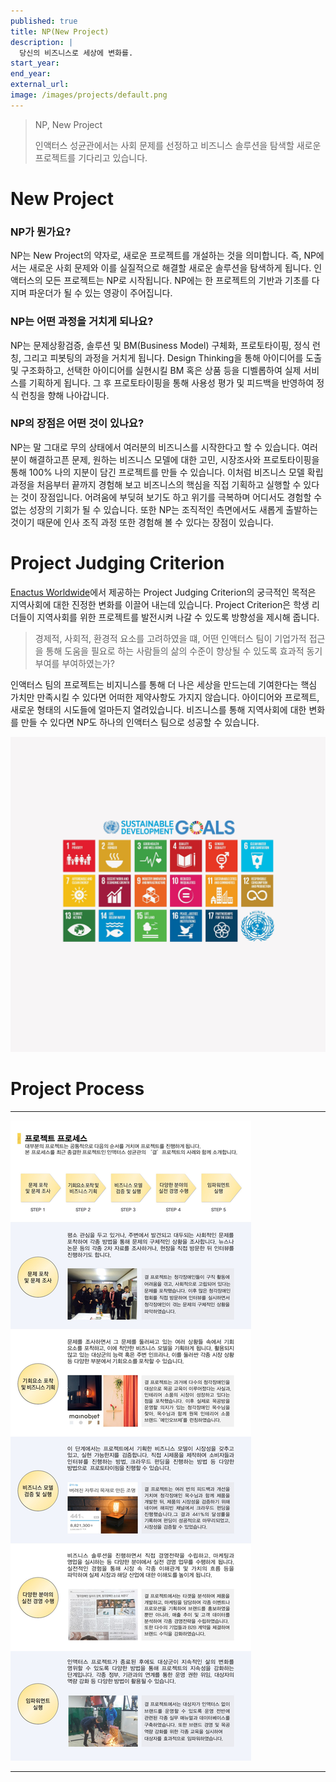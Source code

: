 ```yaml
---
published: true
title: NP(New Project)
description: |
  당신의 비즈니스로 세상에 변화를.
start_year:
end_year:
external_url:
image: /images/projects/default.png
---
```


> NP, New Project
> 
> 인액터스 성균관에서는 사회 문제를 선정하고 비즈니스 솔루션을 탐색할 새로운 프로젝트를 기다리고 있습니다.


# New Project

### NP가 뭔가요?

NP는 New Project의 약자로, 새로운 프로젝트를 개설하는 것을 의미합니다. 즉, NP에서는 새로운 사회 문제와 이를 실질적으로 해결할 새로운 솔루션을 탐색하게 됩니다. 인액터스의 모든 프로젝트는 NP로 시작됩니다. NP에는 한 프로젝트의 기반과 기초를 다지며 파운더가 될 수 있는 영광이 주어집니다.

### NP는 어떤 과정을 거치게 되나요?

NP는 문제상황검증, 솔루션 및 BM(Business Model) 구체화, 프로토타이핑, 정식 런칭, 그리고 피봇팅의 과정을 거치게 됩니다.
Design Thinking을 통해 아이디어를 도출 및 구조화하고, 선택한 아이디어를 실현시킬 BM 혹은 상품 등을 디벨롭하여 실제 서비스를 기획하게 됩니다. 그 후 프로토타이핑을 통해 사용성 평가 및 피드백을 반영하여 정식 런칭을 향해 나아갑니다.

### NP의 장점은 어떤 것이 있나요?

NP는 말 그대로 무의 상태에서 여러분의 비즈니스를 시작한다고 할 수 있습니다. 여러분이 해결하고픈 문제, 원하는 비즈니스 모델에 대한 고민, 시장조사와 프로토타이핑을 통해 100% 나의 지분이 담긴 프로젝트를 만들 수 있습니다. 이처럼 비즈니스 모델 확립 과정을 처음부터 끝까지 경험해 보고 비즈니스의 핵심을 직접 기획하고 실행할 수 있다는 것이 장점입니다. 어려움에 부딪혀 보기도 하고 위기를 극복하며 어디서도 경험할 수 없는 성장의 기회가 될 수 있습니다. 또한 NP는 조직적인 측면에서도 새롭게 출발하는 것이기 때문에 인사 조직 과정 또한 경험해 볼 수 있다는 장점이 있습니다.

# Project Judging Criterion

[Enactus Worldwide](http://enactus.org)에서 제공하는 Project Judging Criterion의 궁극적인 목적은 지역사회에 대한 진정한 변화를 이끌어 내는데 있습니다.
Project Criterion은 학생 리더들이 지역사회를 위한 프로젝트를 발전시켜 나갈 수 있도록 방향성을 제시해 줍니다.

> 경제적, 사회적, 환경적 요소를 고려하였을 떄, 어떤 인액터스 팀이 기업가적 접근을 통해 도움을 필요로 하는 사람들의 삶의 수준이 향상될 수 있도록 효과적 동기 부여를 부여하였는가?

인액터스 팀의 프로젝트는 비지니스를 통해 더 나은 세상을 만드는데 기여한다는 핵심 가치만 만족시킬 수 있다면 어떠한 제약사항도 가지지 않습니다. 아이디어와 프로젝트, 새로운 형태의 시도들에 얼마든지 열려있습니다. 비즈니스를 통해 지역사회에 대한 변화를 만들 수 있다면 NP도 하나의 인액터스 팀으로 성공할 수 있습니다.

![](/images/projects/default.png)


# Project Process

*****

![](/images/projects/np_process.jpg)

*****
